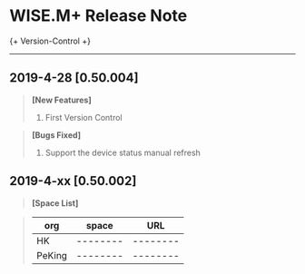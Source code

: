 # WISE.M+ Release Note

{+ Version-Control +}

---

## **2019-4-28 [0.50.004]**
> **[New Features]**
> 1. First Version Control

> **[Bugs Fixed]**
> 1. Support the device status manual refresh

## **2019-4-xx [0.50.002]**
> **[Space List]**

> |    org |   space|    URL |
> |--------|--------|--------|
> |HK      |--------|--------|
> |PeKing  |--------|--------|



